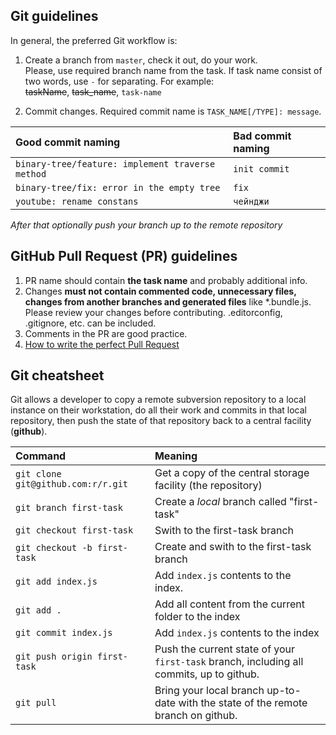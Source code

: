 ## Git guidelines
In general, the preferred Git workflow is:

1. Create a branch from `master`, check it out, do your work.  
Please, use required branch name from the task. If task name consist of two words, use `-` for separating. For example:  
~~taskName~~, ~~task_name~~, `task-name`

2. Commit changes. Required commit name is `TASK_NAME[/TYPE]: message`.  

| Good commit naming  |Bad commit naming|  
|:--------------------|:----------------|
|`binary-tree/feature: implement traverse method`|  `init commit`   |
|`binary-tree/fix: error in the empty tree`|`fix`|
|`youtube: rename constans`|`чейнджи`|

_After that optionally push your branch up to the remote repository_



## GitHub Pull Request (PR) guidelines

1. PR name should contain **the task name** and probably additional info.
2. Changes **must not contain commented code, unnecessary files, changes from another branches and generated files** like *.bundle.js. Please review your changes before contributing. .editorconfig, .gitignore, etc. can be included.
3. Comments in the PR are good practice.
4. [How to write the perfect Pull Request](https://github.com/blog/1943-how-to-write-the-perfect-pull-request)



## Git cheatsheet  
Git allows a developer to copy a remote subversion repository to a local instance on their workstation, do all their work and commits in that local repository, then push the state of that repository back to a central facility (**github**).  

| Command |Meaning|  
|:--------------------|:----------------|
|`git clone git@github.com:r/r.git`| Get a copy of the central storage facility (the repository)   |
|`git branch first-task`|Create a _local_ branch called "first-task" |
|`git checkout first-task`  |Swith to the first-task branch |
|`git checkout -b first-task`  |Create and swith to the first-task branch |
|`git add index.js`  |Add `index.js` contents to the index.|
|`git add .`  |Add all content from the current folder to the index|
|`git commit index.js`  |Add `index.js` contents to the index|
|`git push origin first-task`  |Push the current state of your `first-task` branch, including all commits, up to github.|
|`git pull`  |Bring your local branch up-to-date with the state of the remote branch on github.|

